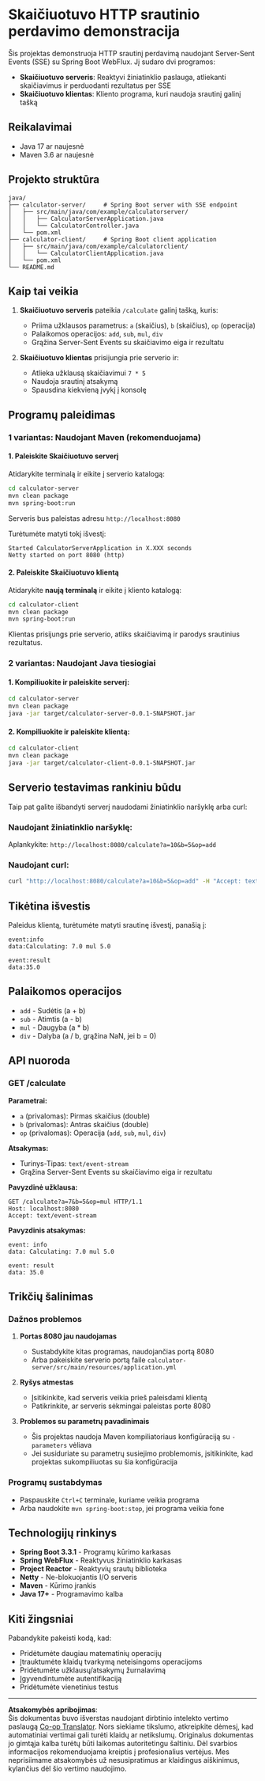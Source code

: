 <!--
CO_OP_TRANSLATOR_METADATA:
{
  "original_hash": "acd4010e430da00946a154f62847a169",
  "translation_date": "2025-08-26T20:41:31+00:00",
  "source_file": "03-GettingStarted/06-http-streaming/solution/java/README.md",
  "language_code": "lt"
}
-->
# Skaičiuotuvo HTTP srautinio perdavimo demonstracija

Šis projektas demonstruoja HTTP srautinį perdavimą naudojant Server-Sent Events (SSE) su Spring Boot WebFlux. Jį sudaro dvi programos:

- **Skaičiuotuvo serveris**: Reaktyvi žiniatinklio paslauga, atliekanti skaičiavimus ir perduodanti rezultatus per SSE
- **Skaičiuotuvo klientas**: Kliento programa, kuri naudoja srautinį galinį tašką

## Reikalavimai

- Java 17 ar naujesnė
- Maven 3.6 ar naujesnė

## Projekto struktūra

```
java/
├── calculator-server/     # Spring Boot server with SSE endpoint
│   ├── src/main/java/com/example/calculatorserver/
│   │   ├── CalculatorServerApplication.java
│   │   └── CalculatorController.java
│   └── pom.xml
├── calculator-client/     # Spring Boot client application
│   ├── src/main/java/com/example/calculatorclient/
│   │   └── CalculatorClientApplication.java
│   └── pom.xml
└── README.md
```

## Kaip tai veikia

1. **Skaičiuotuvo serveris** pateikia `/calculate` galinį tašką, kuris:
   - Priima užklausos parametrus: `a` (skaičius), `b` (skaičius), `op` (operacija)
   - Palaikomos operacijos: `add`, `sub`, `mul`, `div`
   - Grąžina Server-Sent Events su skaičiavimo eiga ir rezultatu

2. **Skaičiuotuvo klientas** prisijungia prie serverio ir:
   - Atlieka užklausą skaičiavimui `7 * 5`
   - Naudoja srautinį atsakymą
   - Spausdina kiekvieną įvykį į konsolę

## Programų paleidimas

### 1 variantas: Naudojant Maven (rekomenduojama)

#### 1. Paleiskite Skaičiuotuvo serverį

Atidarykite terminalą ir eikite į serverio katalogą:

```bash
cd calculator-server
mvn clean package
mvn spring-boot:run
```

Serveris bus paleistas adresu `http://localhost:8080`

Turėtumėte matyti tokį išvestį:
```
Started CalculatorServerApplication in X.XXX seconds
Netty started on port 8080 (http)
```

#### 2. Paleiskite Skaičiuotuvo klientą

Atidarykite **naują terminalą** ir eikite į kliento katalogą:

```bash
cd calculator-client
mvn clean package
mvn spring-boot:run
```

Klientas prisijungs prie serverio, atliks skaičiavimą ir parodys srautinius rezultatus.

### 2 variantas: Naudojant Java tiesiogiai

#### 1. Kompiliuokite ir paleiskite serverį:

```bash
cd calculator-server
mvn clean package
java -jar target/calculator-server-0.0.1-SNAPSHOT.jar
```

#### 2. Kompiliuokite ir paleiskite klientą:

```bash
cd calculator-client
mvn clean package
java -jar target/calculator-client-0.0.1-SNAPSHOT.jar
```

## Serverio testavimas rankiniu būdu

Taip pat galite išbandyti serverį naudodami žiniatinklio naršyklę arba curl:

### Naudojant žiniatinklio naršyklę:
Aplankykite: `http://localhost:8080/calculate?a=10&b=5&op=add`

### Naudojant curl:
```bash
curl "http://localhost:8080/calculate?a=10&b=5&op=add" -H "Accept: text/event-stream"
```

## Tikėtina išvestis

Paleidus klientą, turėtumėte matyti srautinę išvestį, panašią į:

```
event:info
data:Calculating: 7.0 mul 5.0

event:result
data:35.0
```

## Palaikomos operacijos

- `add` - Sudėtis (a + b)
- `sub` - Atimtis (a - b)
- `mul` - Daugyba (a * b)
- `div` - Dalyba (a / b, grąžina NaN, jei b = 0)

## API nuoroda

### GET /calculate

**Parametrai:**
- `a` (privalomas): Pirmas skaičius (double)
- `b` (privalomas): Antras skaičius (double)
- `op` (privalomas): Operacija (`add`, `sub`, `mul`, `div`)

**Atsakymas:**
- Turinys-Tipas: `text/event-stream`
- Grąžina Server-Sent Events su skaičiavimo eiga ir rezultatu

**Pavyzdinė užklausa:**
```
GET /calculate?a=7&b=5&op=mul HTTP/1.1
Host: localhost:8080
Accept: text/event-stream
```

**Pavyzdinis atsakymas:**
```
event: info
data: Calculating: 7.0 mul 5.0

event: result
data: 35.0
```

## Trikčių šalinimas

### Dažnos problemos

1. **Portas 8080 jau naudojamas**
   - Sustabdykite kitas programas, naudojančias portą 8080
   - Arba pakeiskite serverio portą faile `calculator-server/src/main/resources/application.yml`

2. **Ryšys atmestas**
   - Įsitikinkite, kad serveris veikia prieš paleisdami klientą
   - Patikrinkite, ar serveris sėkmingai paleistas porte 8080

3. **Problemos su parametrų pavadinimais**
   - Šis projektas naudoja Maven kompiliatoriaus konfigūraciją su `-parameters` vėliava
   - Jei susiduriate su parametrų susiejimo problemomis, įsitikinkite, kad projektas sukompiliuotas su šia konfigūracija

### Programų sustabdymas

- Paspauskite `Ctrl+C` terminale, kuriame veikia programa
- Arba naudokite `mvn spring-boot:stop`, jei programa veikia fone

## Technologijų rinkinys

- **Spring Boot 3.3.1** - Programų kūrimo karkasas
- **Spring WebFlux** - Reaktyvus žiniatinklio karkasas
- **Project Reactor** - Reaktyvių srautų biblioteka
- **Netty** - Ne-blokuojantis I/O serveris
- **Maven** - Kūrimo įrankis
- **Java 17+** - Programavimo kalba

## Kiti žingsniai

Pabandykite pakeisti kodą, kad:
- Pridėtumėte daugiau matematinių operacijų
- Įtrauktumėte klaidų tvarkymą neteisingoms operacijoms
- Pridėtumėte užklausų/atsakymų žurnalavimą
- Įgyvendintumėte autentifikaciją
- Pridėtumėte vienetinius testus

---

**Atsakomybės apribojimas**:  
Šis dokumentas buvo išverstas naudojant dirbtinio intelekto vertimo paslaugą [Co-op Translator](https://github.com/Azure/co-op-translator). Nors siekiame tikslumo, atkreipkite dėmesį, kad automatiniai vertimai gali turėti klaidų ar netikslumų. Originalus dokumentas jo gimtąja kalba turėtų būti laikomas autoritetingu šaltiniu. Dėl svarbios informacijos rekomenduojama kreiptis į profesionalius vertėjus. Mes neprisiimame atsakomybės už nesusipratimus ar klaidingus aiškinimus, kylančius dėl šio vertimo naudojimo.